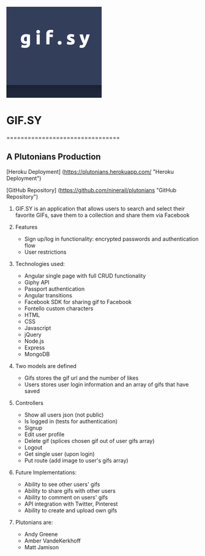 ![alt text](https://github.com/ninerail/plutonians/blob/master/public/images/logo.png "Logo Title Text 1")

# GIF.SY
================================
## A Plutonians Production

[Heroku Deployment] (https://plutonians.herokuapp.com/ "Heroku Deployment")

[GitHub Repository] (https://github.com/ninerail/plutonians "GitHub Repository")

1. GIF.SY is an application that allows users to search and select their favorite GIFs, save them to a collection and share them via Facebook

2. Features
	* Sign up/log in functionality: encrypted passwords and authentication flow
	* User restrictions

3. Technologies used:
	* Angular single page with full CRUD functionality
	* Giphy API
	* Passport authentication
	* Angular transitions
	* Facebook SDK for sharing gif to Facebook
	* Fontello custom characters
	* HTML
	* CSS
	* Javascript
	* jQuery
	* Node.js
	* Express
	* MongoDB


4. Two models are defined
	* Gifs stores the gif url and the number of likes
	* Users stores user login information and an array of gifs that have saved

5. Controllers
	* Show all users json (not public)
	* Is logged in (tests for authentication)
	* Signup
	* Edit user profile
	* Delete gif (splices chosen gif out of user gifs array)
	* Logout
	* Get single user (upon login)
	* Put route (add image to user's gifs array)

6. Future Implementations:
	* Ability to see other users' gifs
	* Ability to share gifs with other users
	* Ability to comment on users' gifs
	* API integration with Twitter, Pinterest
	* Ability to create and upload own gifs

7.	Plutonians are:
	* Andy Greene
	* Amber VandeKerkhoff
	* Matt Jamison


